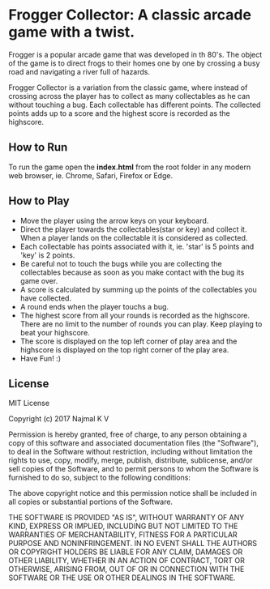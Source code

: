 # Frogger Collector: A classic arcade game with a twist.

Frogger is a popular arcade game that was developed in th 80's. The object of the game is to direct frogs to their homes one by one by crossing a busy road and navigating a river full of hazards. 

Frogger Collector is a variation from the classic game, where instead of crossing across the player has to collect as many collectables as he can without touching a bug.  Each collectable has different points. The collected points adds up to a score and the highest score is recorded as the highscore. 


## How to Run

To run the game open the **index.html** from the root folder in any modern web browser, ie. Chrome, Safari, Firefox or Edge.

## How to Play

*  Move the player using the arrow keys on your keyboard.
*  Direct the player towards the collectables(star or key) and collect it. When a player lands on the collectable it is considered as collected.
*  Each collectable has points associated with it, ie. 'star' is 5 points and 'key' is 2 points. 
* Be careful not to touch the bugs while you are collecting the collectables because as soon as you make contact with the bug its game over.
* A score is calculated by summing up the points of the collectables you have collected.
* A round ends when the player touchs a bug.
* The highest score from all your rounds is recorded as the highscore. There are no limit to the number of rounds you can play. Keep playing to beat your highscore.
* The score is displayed on the top left corner of play area and the highscore is displayed on the top right corner of the play area.
* Have Fun! :)
## License
MIT License

Copyright (c) 2017 Najmal K V

Permission is hereby granted, free of charge, to any person obtaining a copy
of this software and associated documentation files (the "Software"), to deal
in the Software without restriction, including without limitation the rights
to use, copy, modify, merge, publish, distribute, sublicense, and/or sell
copies of the Software, and to permit persons to whom the Software is
furnished to do so, subject to the following conditions:

The above copyright notice and this permission notice shall be included in all
copies or substantial portions of the Software.

THE SOFTWARE IS PROVIDED "AS IS", WITHOUT WARRANTY OF ANY KIND, EXPRESS OR
IMPLIED, INCLUDING BUT NOT LIMITED TO THE WARRANTIES OF MERCHANTABILITY,
FITNESS FOR A PARTICULAR PURPOSE AND NONINFRINGEMENT. IN NO EVENT SHALL THE
AUTHORS OR COPYRIGHT HOLDERS BE LIABLE FOR ANY CLAIM, DAMAGES OR OTHER
LIABILITY, WHETHER IN AN ACTION OF CONTRACT, TORT OR OTHERWISE, ARISING FROM,
OUT OF OR IN CONNECTION WITH THE SOFTWARE OR THE USE OR OTHER DEALINGS IN THE
SOFTWARE.